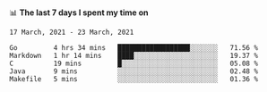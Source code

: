 <!--
### Hi there 👋

- 🤔 I was learning formal verification with Coq formally, but want to **build things** now.
- 😬 I am broadly interested in **computer systems** and **programming languages** (just a beginner 🥺).
- 🤩 (I hope I can) code for fun!

<img src="https://github-readme-stats.vercel.app/api?username=xxchan&show_icons=true&icon_color=0366d6&text_color=24292e&bg_color=ffffff&hide_title=true" />

---
-->


📊 **The last 7 days I spent my time on** 

<!--START_SECTION:waka-->
```text
17 March, 2021 - 23 March, 2021

Go         4 hrs 34 mins   ██████████████████░░░░░░░   71.56 % 
Markdown   1 hr 14 mins    ████░░░░░░░░░░░░░░░░░░░░░   19.37 % 
C          19 mins         █░░░░░░░░░░░░░░░░░░░░░░░░   05.08 % 
Java       9 mins          ░░░░░░░░░░░░░░░░░░░░░░░░░   02.48 % 
Makefile   5 mins          ░░░░░░░░░░░░░░░░░░░░░░░░░   01.36 %
```
<!--END_SECTION:waka-->

<!--
**xxchan/xxchan** is a ✨ _special_ ✨ repository because its `README.md` (this file) appears on your GitHub profile.

Here are some ideas to get you started:

- 🔭 I’m currently working on ...
- 🌱 I’m currently learning ...
- 👯 I’m looking to collaborate on ...
- 🤔 I’m looking for help with ...
- 💬 Ask me about ...
- 📫 How to reach me: ...
- 😄 Pronouns: ...
- ⚡ Fun fact: ...
-->

